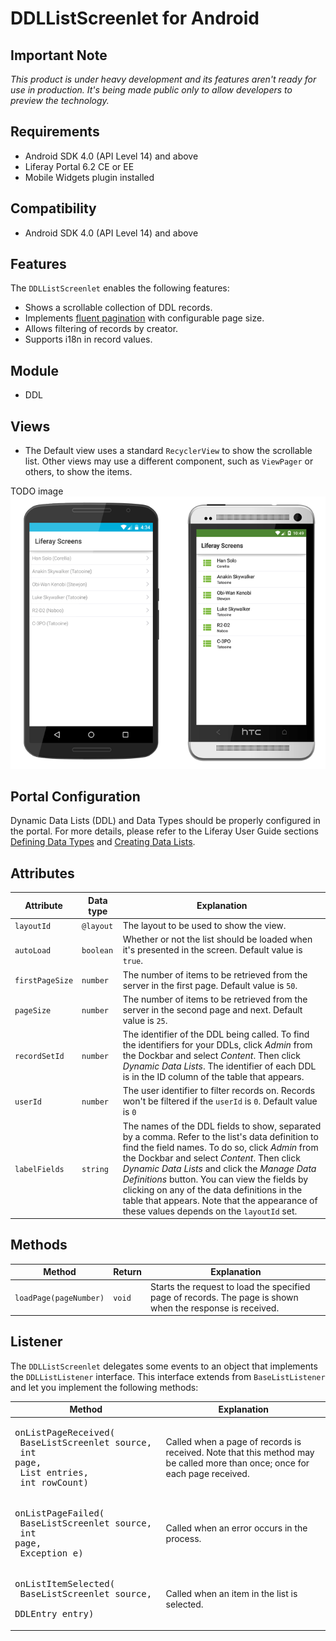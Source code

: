# DDLListScreenlet for Android

## Important Note

*This product is under heavy development and its features aren't ready for use in production. It's being made public only to allow developers to preview the technology.*

## Requirements

- Android SDK 4.0 (API Level 14) and above
- Liferay Portal 6.2 CE or EE
- Mobile Widgets plugin installed

## Compatibility

- Android SDK 4.0 (API Level 14) and above

## Features

The `DDLListScreenlet` enables the following features:

- Shows a scrollable collection of DDL records.
- Implements [fluent pagination](http://www.iosnomad.com/blog/2014/4/21/fluent-pagination) with configurable page size.
- Allows filtering of records by creator.
- Supports i18n in record values.

## Module

- DDL

## Views

- The Default view uses a standard `RecyclerView` to show the scrollable list. Other views may use a different component, such as `ViewPager` or others, to show the items.

TODO image
![The DDLList screenlet using the Default theme.](Images/ddllist.png)

## Portal Configuration

Dynamic Data Lists (DDL) and Data Types should be properly configured in the portal. For more details, please refer to the Liferay User Guide sections [Defining Data Types](https://dev.liferay.com/discover/portal/-/knowledge_base/6-2/building-a-list-platform-in-liferay-and-defining-data-) and [Creating Data Lists](https://dev.liferay.com/discover/portal/-/knowledge_base/6-2/creating-data-lists).

## Attributes

| Attribute | Data type | Explanation |
|-----------|-----------|-------------| 
|  `layoutId` | `@layout` | The layout to be used to show the view.|
|  `autoLoad` | `boolean` | Whether or not the list should be loaded when it's presented in the screen. Default value is `true`.|
|  `firstPageSize` | `number` | The number of items to be retrieved from the server in the first page. Default value is `50`.|
|  `pageSize` | `number` | The number of items to be retrieved from the server in the second page and next. Default value is `25`.|
| `recordSetId` | `number` | The identifier of the DDL being called. To find the identifiers for your DDLs, click *Admin* from the Dockbar and select *Content*. Then click *Dynamic Data Lists*. The identifier of each DDL is in the ID column of the table that appears. |
| `userId` | `number` | The user identifier to filter records on. Records won't be filtered if the `userId` is `0`. Default value is `0 `|
| `labelFields` | `string` | The names of the DDL fields to show, separated by a comma. Refer to the list's data definition to find the field names. To do so, click *Admin* from the Dockbar and select *Content*. Then click *Dynamic Data Lists* and click the *Manage Data Definitions* button. You can view the fields by clicking on any of the data definitions in the table that appears. Note that the appearance of these values depends on the `layoutId` set. |

## Methods

| Method | Return | Explanation |
|-----------|-----------|-------------| 
|  `loadPage(pageNumber)` | `void` | Starts the request to load the specified page of records. The page is shown when the response is received.|

## Listener

The `DDLListScreenlet` delegates some events to an object that implements the `DDLListListener` interface. This interface extends from `BaseListListener` and let you implement the following methods:

| Method | Explanation |
|-----------|-------------| 
|  <pre>onListPageReceived(<br/>      BaseListScreenlet source, <br/>      int page,<br/>      List<DDLEntry> entries,<br/>      int rowCount)</pre> | Called when a page of records is received. Note that this method may be called more than once; once for each page received.|
|  <pre>onListPageFailed(<br/>      BaseListScreenlet source, <br/>      int page,<br/>      Exception e)</pre> | Called when an error occurs in the process.|
|  <pre>onListItemSelected(<br/>      BaseListScreenlet source, <br/>      DDLEntry entry)</pre> | Called when an item in the list is selected.|

